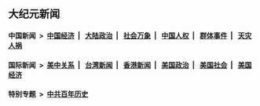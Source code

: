 ## 大纪元新闻

#### 中国新闻 &nbsp;>&nbsp; [中国经济](indexes/ncid283/README.md?04290045) &nbsp;| &nbsp; [大陆政治](indexes/ncid277/README.md?04290045) &nbsp;| &nbsp; [社会万象](indexes/ncid282/README.md?04290045) &nbsp;| &nbsp; [中国人权](indexes/ncid278/README.md?04290045) &nbsp;| &nbsp; [群体事件](indexes/ncid279/README.md?04290045) &nbsp;| &nbsp; [天灾人祸](indexes/ncid280/README.md?04290045)

#### 国际新闻 &nbsp;>&nbsp; [美中关系](indexes/nf1412576/README.md?04290045) &nbsp;| &nbsp; [台湾新闻](indexes/ncid1349361/README.md?04290045) &nbsp;| &nbsp; [香港新闻](indexes/ncid1349362/README.md?04290045) &nbsp;| &nbsp; [美国政治](indexes/ncid1078159/README.md?04290045) &nbsp;| &nbsp; [美国社会](indexes/ncid1078160/README.md?04290045) &nbsp;| &nbsp; [美国经济](indexes/ncid1078158/README.md?04290045)

#### 特别专题 &nbsp;>&nbsp; [中共百年历史](https://github.com/epoch-news/epoch-special/blob/master/README.md?04290045)  
